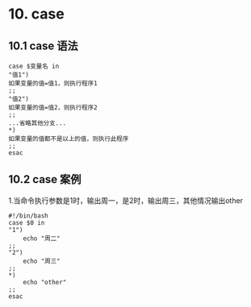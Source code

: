 # 10. case

## 10.1 case 语法
```shell script
case $变量名 in
"值1")
如果变量的值=值1，则执行程序1
;;
"值2")
如果变量的值=值2，则执行程序2
;;
...省略其他分支...
*)
如果变量的值都不是以上的值，则执行此程序
;;
esac
```

## 10.2 case 案例
1.当命令执行参数是1时，输出周一，是2时，输出周三，其他情况输出other
```shell script
#!/bin/bash
case $0 in
"1")
	echo "周二"
;;
"2")
	echo "周三"
;;
*)
	echo "other"
;;
esac
```